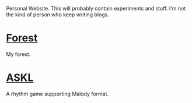 Personal Website. This will probably contain experiments and stuff. I'm not the kind of person who keep writing blogs.

# [Forest](forest/)

My forest.

# [ASKL](ASKL/)

A rhythm game supporting Malody format.
